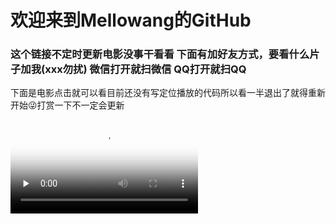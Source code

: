# 欢迎来到Mellowang的GitHub 

### 这个链接不定时更新电影没事干看看 下面有加好友方式，要看什么片子加我(xxx勿扰) 微信打开就扫微信 QQ打开就扫QQ
下面是电影点击就可以看目前还没有写定位播放的代码所以看一半退出了就得重新开始😜打赏一下不一定会更新<br/>

<video id="video" controls="" preload="none" poster="https://user-images.githubusercontent.com/73633146/157055958-2d3fa302-4446-4ba3-af05-68654f7bc633.png" >
       <source id="mp4" src="http://kitt0912.test.upcdn.net/%E7%91%9E%E5%85%8B%E5%92%8C%E8%8E%AB%E8%92%82.Rick.and.Morty.S01E01.mp4" type="video/mp4">
<videos/>


